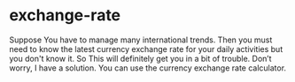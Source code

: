 # exchange-rate
Suppose You have to manage many international trends. Then you must need to know the latest currency exchange rate for your daily activities but you don't know it. So This will definitely get you in a bit of trouble.   Don’t worry, I have a solution. You can use the currency exchange rate calculator.
